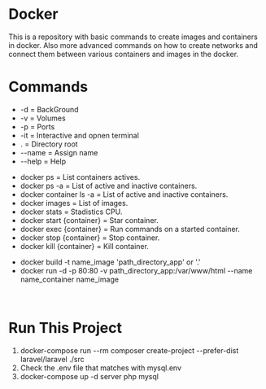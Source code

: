 # Docker
This is a repository with basic commands to create images and containers in docker.
Also more advanced commands on how to create networks and connect them between various containers and images in the docker.
<br>

# Commands
<ul>
  <li>-d     = BackGround</li>
  <li>-v     = Volumes</li>
  <li>-p     = Ports</li>
  <li>-it    = Interactive and opnen terminal</li>
  <li>.      = Directory root</li>
  <li>--name = Assign name</li>
  <li>--help = Help</li>
</ul>
<ul>
  <li>docker ps                = List containers actives.</li>
  <li>docker ps -a             = List of active and inactive containers.</li>
  <li>docker container ls -a   = List of active and inactive containers.</li>
  <li>docker images            = List of images.</li>
  <li>docker stats             = Stadistics CPU.</li>
  <li>docker start {container} = Star container.</li>
  <li>docker exec {container}  = Run commands on a started container.</li>
  <li>docker stop {container}  = Stop container.</li>
  <li>docker kill {container}  = Kill container.</li>
</ul>
<ul>
    <li>docker build -t name_image 'path_directory_app' or '.'</li>
    <li>docker run -d -p 80:80 -v path_directory_app:/var/www/html --name name_container name_image</li>
</ul>
<br>

# Run This Project
<ol>
  <li>docker-compose run --rm composer create-project --prefer-dist laravel/laravel ./src</li>
  <li>Check the .env file that matches with mysql.env</li>
  <li>docker-compose up -d server php mysql </li>
</ol>
